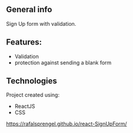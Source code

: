 ## General info
Sign Up form with validation.

## Features:
* Validation
* protection against sending a blank form


## Technologies
Project created using:
* ReactJS
* CSS

https://rafalsprengel.github.io/react-SignUpForm/
